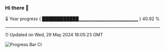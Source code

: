 ### Hi there 👋

⏳ Year progress { ████████████▁▁▁▁▁▁▁▁▁▁▁▁▁▁▁▁▁▁ } 40.92 %

---

⏰ Updated on Wed, 29 May 2024 18:05:23 GMT

![Progress Bar CI](https://github.com/liununu/liununu/workflows/Progress%20Bar%20CI/badge.svg)
